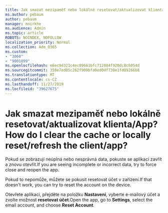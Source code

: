 ```yaml
---
title: Jak smazat mezipaměť nebo lokálně resetovat/aktualizovat klienta/App?
ms.author: pebaum
author: pebaum
manager: mnirkhe
ms.audience: Admin
ms.topic: article
ROBOTS: NOINDEX, NOFOLLOW
localization_priority: Normal
ms.collection: Adm_O365
ms.custom:
- "3060"
- "9001099"
ms.openlocfilehash: e6ec9d321c4ec09661bfc712084f920dc8c6054d
ms.sourcegitcommit: 358e7ed05c262f909bfa9ed0df730e1fd89266b8
ms.translationtype: MT
ms.contentlocale: cs-CZ
ms.lasthandoff: 11/27/2019
ms.locfileid: "39627675"
---
```

# <a name="how-do-i-clear-the-cache-or-locally-resetrefresh-the-clientapp"></a><span data-ttu-id="85c9e-102">Jak smazat mezipaměť nebo lokálně resetovat/aktualizovat klienta/App?</span><span class="sxs-lookup"><span data-stu-id="85c9e-102">How do I clear the cache or locally reset/refresh the client/app?</span></span>

<span data-ttu-id="85c9e-103">Pokud se zobrazují neúplná nebo nesprávná data, pokuste se aplikaci zavřít a znovu otevřít.</span><span class="sxs-lookup"><span data-stu-id="85c9e-103">If you are seeing incomplete or incorrect data, try to force close and reopen the app.</span></span>  

<span data-ttu-id="85c9e-104">Pokud to nepomůže, můžete se pokusit resetovat účet v zařízení.</span><span class="sxs-lookup"><span data-stu-id="85c9e-104">If that doesn't work, you can try to reset the account on the device.</span></span>
 
<span data-ttu-id="85c9e-105">Otevřete aplikaci, přejděte na položku **Nastavení**, vyberte e-mailový účet a zvolte možnost **resetovat účet**.</span><span class="sxs-lookup"><span data-stu-id="85c9e-105">Open the app, go to **Settings**, select the email account, and choose **Reset Account**.</span></span>